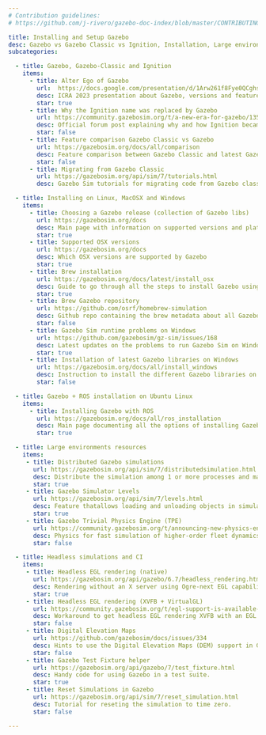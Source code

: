 ```yaml
---
# Contribution guidelines:
# https://github.com/j-rivero/gazebo-doc-index/blob/master/CONTRIBUTING.md

title: Installing and Setup Gazebo
desc: Gazebo vs Gazebo Classic vs Ignition, Installation, Large environments, Headless and CI.
subcategories:

  - title: Gazebo, Gazebo-Classic and Ignition
    items:
      - title: Alter Ego of Gazebo
        url:  https://docs.google.com/presentation/d/1Arw261f8Fye0QCghsXfHXR2VRFaJTM2vicQs2_tuSnI/edit#slide=id.p
        desc: ICRA 2023 presentation about Gazebo, versions and features
        star: true
      - title: Why the Ignition name was replaced by Gazebo
        url: https://community.gazebosim.org/t/a-new-era-for-gazebo/1356
        desc: Official forum post explaining why and how Ignition became Gazebo
        star: false
      - title: Feature comparison Gazebo Classic vs Gazebo
        url: https://gazebosim.org/docs/all/comparison
        desc: Feature comparison between Gazebo Classic and latest Gazebo
        star: false
      - title: Migrating from Gazebo Classic
        url: https://gazebosim.org/api/sim/7/tutorials.html
        desc: Gazebo Sim tutorials for migrating code from Gazebo classic

  - title: Installing on Linux, MacOSX and Windows
    items:
      - title: Choosing a Gazebo release (collection of Gazebo libs)
        url: https://gazebosim.org/docs
        desc: Main page with information on supported versions and platforms
        star: true
      - title: Supported OSX versions
        url: https://gazebosim.org/docs
        desc: Which OSX versions are supported by Gazebo
        star: true
      - title: Brew installation
        url: https://gazebosim.org/docs/latest/install_osx
        desc: Guide to go through all the steps to install Gazebo using the Brew package manager
        star: true
      - title: Brew Gazebo repository
        url: https://github.com/osrf/homebrew-simulation
        desc: Github repo containing the brew metadata about all Gazebo related packages.
        star: false
      - title: Gazebo Sim runtime problems on Windows
        url: https://github.com/gazebosim/gz-sim/issues/168
        desc: Latest updates on the problems to run Gazebo Sim on Windows
        star: true
      - title: Installation of latest Gazebo libraries on Windows
        url: https://gazebosim.org/docs/all/install_windows
        desc: Instruction to install the different Gazebo libraries on Windows using binaries
        star: false

  - title: Gazebo + ROS installation on Ubuntu Linux
    items:
      - title: Installing Gazebo with ROS
        url: https://gazebosim.org/docs/all/ros_installation
        desc: Main page documenting all the options of installing Gazebo and ROS together
        star: true

  - title: Large environments resources
    items:
     - title: Distributed Gazebo simulations
       url: https://gazebosim.org/api/sim/7/distributedsimulation.html
       desc: Distribute the simulation among 1 or more processes and machines
       star: true
     - title: Gazebo Simulator Levels
       url: https://gazebosim.org/api/sim/7/levels.html
       desc: Feature thatallows loading and unloading objects in simulation according to their proximity to the robot
       star: true
     - title: Gazebo Trivial Physics Engine (TPE)
       url: https://community.gazebosim.org/t/announcing-new-physics-engine-tpe-trivial-physics-engine/629
       desc: Physics for fast simulation of higher-order fleet dynamics without real physics.
       star: false

  - title: Headless simulations and CI
    items:
     - title: Headless EGL rendering (native)
       url: https://gazebosim.org/api/gazebo/6.7/headless_rendering.html
       desc: Rendering without an X server using Ogre-next EGL capabilities
       star: true
     - title: Headless EGL rendering (XVFB + VirtualGL)
       url: https://community.gazebosim.org/t/egl-support-is-available-in-ignition-fortress/1183/2
       desc: Workaround to get headless EGL rendering XVFB with an EGL render from VirtualGL
       star: false
     - title: Digital Elevation Maps
       url: https://github.com/gazebosim/docs/issues/334
       desc: Hints to use the Digital Elevation Maps (DEM) support in Gazebo Sim
       star: false
     - title: Gazebo Test Fixture helper
       url: https://gazebosim.org/api/gazebo/7/test_fixture.html
       desc: Handy code for using Gazebo in a test suite.
       star: true
     - title: Reset Simulations in Gazebo
       url: https://gazebosim.org/api/sim/7/reset_simulation.html
       desc: Tutorial for reseting the simulation to time zero.
       star: false

---
```

